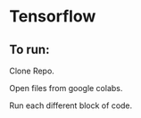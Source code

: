 # Tensorflow
## To run: 
Clone Repo.

Open files from google colabs.

Run each different block of code.

